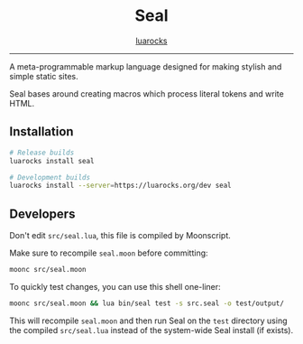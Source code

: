 <div align='center'>

# Seal

[luarocks](https://luarocks.org/modules/emmathemartian/seal)

---

</div>

A meta-programmable markup language designed for making stylish and simple
static sites.

Seal bases around creating macros which process literal tokens and write HTML.

## Installation

```sh
# Release builds
luarocks install seal

# Development builds
luarocks install --server=https://luarocks.org/dev seal
```

## Developers

Don't edit `src/seal.lua`, this file is compiled by Moonscript.

Make sure to recompile `seal.moon` before committing:

```sh
moonc src/seal.moon
```

To quickly test changes, you can use this shell one-liner:

```sh
moonc src/seal.moon && lua bin/seal test -s src.seal -o test/output/
```

This will recompile `seal.moon` and then run Seal on the `test` directory using
the compiled `src/seal.lua` instead of the system-wide Seal install (if exists).

